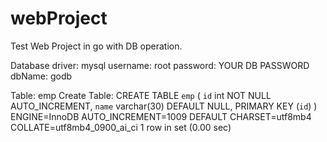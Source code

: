 # webProject
Test Web Project in go with DB operation.

Database driver: mysql
username: root
password: YOUR DB PASSWORD 
dbName: godb


Table: emp
Create Table: CREATE TABLE `emp` (
  `id` int NOT NULL AUTO_INCREMENT,
  `name` varchar(30) DEFAULT NULL,
  PRIMARY KEY (`id`)
) ENGINE=InnoDB AUTO_INCREMENT=1009 DEFAULT CHARSET=utf8mb4 COLLATE=utf8mb4_0900_ai_ci
1 row in set (0.00 sec)


